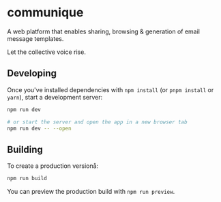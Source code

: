 # **communique**

A web platform that enables sharing, browsing & generation of email message templates.

Let the collective voice rise.

## Developing

Once you've installed dependencies with `npm install` (or `pnpm install` or `yarn`), start a development server:

```bash
npm run dev

# or start the server and open the app in a new browser tab
npm run dev -- --open
```

## Building

To create a production versionå:

```bash
npm run build
```

You can preview the production build with `npm run preview`.
